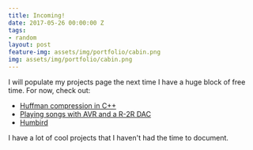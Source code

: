 ```yaml
---
title: Incoming!
date: 2017-05-26 00:00:00 Z
tags:
- random
layout: post
feature-img: assets/img/portfolio/cabin.png
img: assets/img/portfolio/cabin.png
---
```


I will populate my projects page the next time I have a huge block of free time. For now, check out:

* [Huffman compression in C++](https://nirav.com.np/2019/02/14/writing-huffman-compression-in-cpp.html)
* [Playing songs with AVR and a R-2R DAC](https://nirav.com.np/2018/12/20/on-sound-and-audio-generation-using-atmega-microcontrollers.html)
* [Humbird](https://nirav.com.np/project/humbird)

I have a lot of cool projects that I haven't had the time to document. 